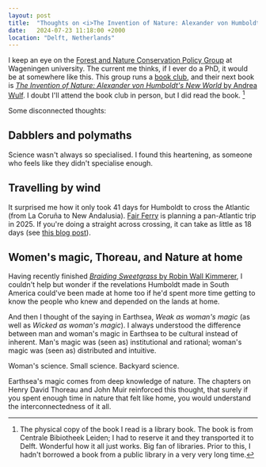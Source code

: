```yaml
---
layout: post
title:  "Thoughts on <i>The Invention of Nature: Alexander von Humboldt's New World<\/i> by Andrea Wulf"
date:   2024-07-23 11:18:00 +2000
location: "Delft, Netherlands"
---
```

I keep an eye on the [Forest and Nature Conservation Policy Group](https://www.wur.nl/en/research-results/chair-groups/environmental-sciences/forest-and-nature-conservation-policy-group.htm)  at Wageningen university. The current me thinks, if I ever do a PhD, it would be at somewhere like this. This group runs a [book club](https://www.wur.nl/en/research-results/chair-groups/environmental-sciences/forest-and-nature-conservation-policy-group/education/book-club.htm), and their next book is [*The Invention of Nature: Alexander von Humboldt's New World* by Andrea Wulf](https://en.wikipedia.org/wiki/The_Invention_of_Nature).  I doubt I'll attend the book club in person, but I did read the book. [^1]

Some disconnected thoughts:

## Dabblers and polymaths
Science wasn't always so specialised. I found this heartening, as someone who feels like they didn't specialise enough.

## Travelling by wind
It surprised me how it only took 41 days for Humboldt to cross the Atlantic (from La Coruña to New Andalusia). [Fair Ferry](https://www.fairferry.co.uk/) is planning a pan-Atlantic trip in 2025. If you're doing a straight across crossing, it can take as little as 18 days (see [this blog post](https://sailawayblog.com/sailing-across-atlantic/)).

## Women's magic, Thoreau, and Nature at home
Having recently finished [*Braiding Sweetgrass* by Robin Wall Kimmerer](https://en.wikipedia.org/wiki/Braiding_Sweetgrass), I couldn't help but wonder if the revelations Humboldt made in South America could've been made at home too if he'd spent more time getting to know the people who knew and depended on the lands at home.

And then I thought of the saying in Earthsea, *Weak as woman's magic* (as well as *Wicked as woman's magic*). I always understood the difference between man and woman's magic in Earthsea to be cultural instead of inherent. Man's magic was (seen as) institutional and rational; woman's magic was (seen as) distributed and intuitive. 

Woman's science. Small science. Backyard science.

Earthsea's magic comes from deep knowledge of nature. The chapters on Henry David Thoreau and John Muir reinforced this thought, that surely if you spent enough time in nature that felt like home, you would understand the interconnectedness of it all.

[^1]: The physical copy of the book I read is a library book. The book is from Centrale Bibiotheek Leiden; I had to reserve it and they transported it to Delft. Wonderful how it all just works. Big fan of libraries. Prior to this, I hadn't borrowed a book from a public library in a very very long time.